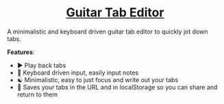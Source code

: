 <h1><div align=center><a href="https://explosion-scratch.github.io/tab-editor">Guitar Tab Editor</a></div></h1>

A minimalistic and keyboard driven guitar tab editor to quickly jot down tabs.

**Features**:
- ▶️ Play back tabs
- 🎹 Keyboard driven input, easily input notes
- ☯︎ Minimalistic, easy to just focus and write out your tabs
- 💾 Saves your tabs in the URL and in localStorage so you can share and return to them